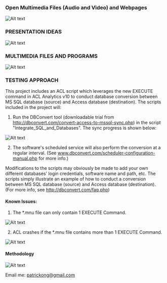 ### Open Multimedia Files (Audio and Video) and Webpages ###

![Alt text](http://173.0.133.251/images/GitHub/multimedia1.jpg "Integrate with Multimedia Files")




### PRESENTATION IDEAS ###

![Alt text](http://173.0.133.251/images/GitHub/multimedia3.jpg "Creativity, Collaboration and Results")




### MULTIMEDIA FILES AND PROGRAMS ###

![Alt text](http://173.0.133.251/images/GitHub/MultimediaPrograms.jpg "Possible Multimedia Files")



### TESTING APPROACH ###

This project includes an ACL script which leverages the new EXECUTE command in ACL Analytics v10 to conduct database conversion between MS SQL database (source) and Access database (destination). The scripts included in the project will:

1.  Run the DBConvert tool (downloadable trial from http://dbconvert.com/convert-access-to-mssql-sync.php) in the script "Integrate_SQL_and_Databases".  The sync progress is shown below:

![Alt text](http://173.0.133.251/images/GitHub/progress.gif "Synchronization Progress")

2.  The software's scheduled service will also perform the conversion at a regular interval.  (See www.dbconvert.com/scheduler-configuration-manual.php for more info.)


Modifications to the scripts may obviously be made to add your own different databases' login credentials, software name and path, etc. The scripts simply illustrate an example of how to conduct a conversion between MS SQL database (source) and Access database (destination).  (For more info, see http://dbconvert.com/faq.php)




#### Known Issues: ####

1)  The *.mnu file can only contain 1 EXECUTE Command.  

![Alt text](http://173.0.133.251/images/GitHub/Firewall_Blocked_Allow_Access.gif "Firewall Prompt for Permission")

2)  ACL crashes if the *.mnu file contains more than 1 EXECUTE Command.  

![Alt text](http://173.0.133.251/images/GitHub/Firewall_Blocked_Allow_Access.gif "Firewall Prompt for Permission")



#### Methodology ####

![Alt text](http://173.0.133.251/images/GitHub/use-methodology.gif "How I Work")

Email me: patrickong@gmail.com
